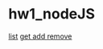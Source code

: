# hw1_nodeJS

[list](https://i.imgur.com/Iv6YlNm.png)
[get ](https://i.imgur.com/nM2K52d.png)
[add ](https://i.imgur.com/IpaAjo4.png)
[remove ](https://i.imgur.com/FLhPTU7.png)
